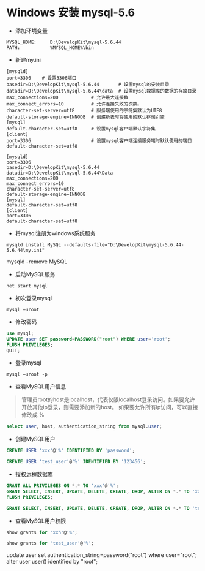 # Windows 安装 mysql-5.6

* 添加环境变量

```
MYSQL_HOME:     D:\DevelopKit\mysql-5.6.44
PATH:           %MYSQL_HOME%\bin
```

* 新建my.ini

```shell
[mysqld]
port=3306    # 设置3306端口
basedir=D:\DevelopKit\mysql-5.6.44       # 设置mysql的安装目录
datadir=D:\DevelopKit\mysql-5.6.44\data  # 设置mysql数据库的数据的存放目录
max_connections=200            # 允许最大连接数
max_connect_errors=10          # 允许连接失败的次数。
character-set-server=utf8      # 服务端使用的字符集默认为UTF8
default-storage-engine=INNODB  # 创建新表时将使用的默认存储引擎
[mysql]
default-character-set=utf8     # 设置mysql客户端默认字符集
[client]
port=3306                      # 设置mysql客户端连接服务端时默认使用的端口
default-character-set=utf8
```

```
[mysqld]
port=3306
basedir=D:\DevelopKit\mysql-5.6.44
datadir=D:\DevelopKit\mysql-5.6.44\Data
max_connections=200
max_connect_errors=10
character-set-server=utf8
default-storage-engine=INNODB
[mysql]
default-character-set=utf8
[client]
port=3306
default-character-set=utf8
```

* 将mysql注册为windows系统服务

```
mysqld install MySQL --defaults-file="D:\DevelopKit\mysql-5.6.44-5.6.44\my.ini"
```

mysqld -remove MySQL

* 启动MySQL服务

```
net start mysql
```

* 初次登录mysql

```
mysql –uroot
```

* 修改密码

```sql
use mysql;
UPDATE user SET password=PASSWORD("root") WHERE user='root';
FLUSH PRIVILEGES;
QUIT;
```

* 登录mysql

```
mysql –uroot -p
```

* 查看MySQL用户信息
> 管理员root的host是localhost，代表仅限localhost登录访问。如果要允许开放其他ip登录，则需要添加新的host。
如果要允许所有ip访问，可以直接修改成 %

```sql
select user, host, authentication_string from mysql.user;
```

* 创建MySQL用户

```sql
CREATE USER 'xxx'@'%' IDENTIFIED BY 'password';

CREATE USER 'test_user'@'%' IDENTIFIED BY '123456';
```

* 授权远程数据库

```sql
GRANT ALL PRIVILEGES ON *.* TO 'xxx'@'%';
GRANT SELECT, INSERT, UPDATE, DELETE, CREATE, DROP, ALTER ON *.* TO 'xxx'@'%';
FLUSH PRIVILEGES;

GRANT SELECT, INSERT, UPDATE, DELETE, CREATE, DROP, ALTER ON *.* TO 'test_user'@'%';
```

* 查看MySQL用户权限

```sql
show grants for 'xxh'@'%';

show grants for 'test_user'@'%';
```


update user set authentication_string=password("root") where user="root";
	alter user user() identified by "root";